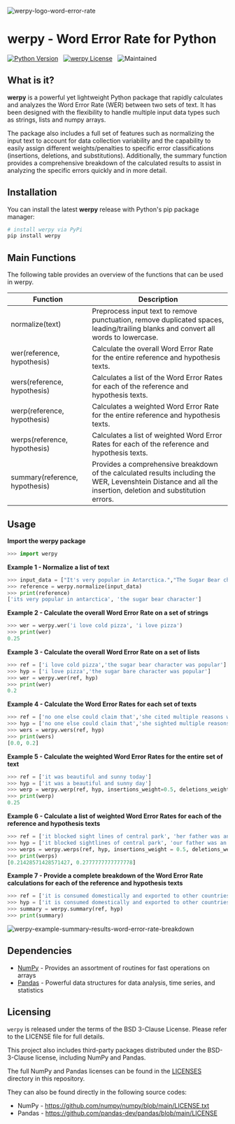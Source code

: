 
![werpy-logo-word-error-rate](https://user-images.githubusercontent.com/52817125/235063664-2f21629c-0fad-46b6-a487-c2b5ef6f80e9.png)
# werpy - Word Error Rate for Python
<!-- badges: start -->
[![Python Version](https://img.shields.io/badge/python-3.8%7C3.9%7C3.10%7C3.11-blue?logo=python&logoColor=ffdd54)](https://www.python.org/downloads/)&nbsp;&nbsp;
[![werpy License](https://img.shields.io/badge/License-BSD_3--Clause-blue.svg)](https://github.com/analyticsinmotion/werpy/blob/main/LICENSE)&nbsp;&nbsp;
![Maintained](https://img.shields.io/badge/Maintained%3F-yes-green.svg)&nbsp;&nbsp;
<!-- badges: end -->

## What is it?
**werpy** is a powerful yet lightweight Python package that rapidly calculates and analyzes the Word Error Rate (WER) between two sets of text. 
It has been designed with the flexibility to handle multiple input data types such as strings, lists and numpy arrays.<br />

The package also includes a full set of features such as normalizing the input text to account for data collection variability and the capability to easily assign different weights/penalties to specific error classifications (insertions, deletions, and substitutions).
Additionally, the summary function provides a comprehensive breakdown of the calculated results to assist in analyzing the specific errors quickly and in more detail.
<br />

## Installation
You can install the latest **werpy** release with Python's pip package manager:

```python
# install werpy via PyPi
pip install werpy
```

## Main Functions
The following table provides an overview of the functions that can be used in werpy.

| Function  | Description | 
| ------------- | ------------- |
| normalize(text)  | Preprocess input text to remove punctuation, remove duplicated spaces, leading/trailing blanks and convert all words to lowercase. |
| wer(reference, hypothesis)  | Calculate the overall Word Error Rate for the entire reference and hypothesis texts. |
| wers(reference, hypothesis)  | Calculates a list of the Word Error Rates for each of the reference and hypothesis texts. |
| werp(reference, hypothesis)  | Calculates a weighted Word Error Rate for the entire reference and hypothesis texts. |
| werps(reference, hypothesis)  | Calculates a list of weighted Word Error Rates for each of the reference and hypothesis texts. |
| summary(reference, hypothesis)  | Provides a comprehensive breakdown of the calculated results including the WER, Levenshtein Distance and all the insertion, deletion and substitution errors. |


## Usage
**Import the werpy package**
```python
>>> import werpy
```

**Example 1 - Normalize a list of text**
```python
>>> input_data = ["It's very popular in Antarctica.","The Sugar Bear character"]
>>> reference = werpy.normalize(input_data)
>>> print(reference)
['its very popular in antarctica', 'the sugar bear character']
```

**Example 2 - Calculate the overall Word Error Rate on a set of strings**
```python
>>> wer = werpy.wer('i love cold pizza', 'i love pizza')
>>> print(wer)
0.25
```

**Example 3 - Calculate the overall Word Error Rate on a set of lists**
```python
>>> ref = ['i love cold pizza','the sugar bear character was popular']
>>> hyp = ['i love pizza','the sugar bare character was popular']
>>> wer = werpy.wer(ref, hyp)
>>> print(wer)
0.2
```

**Example 4 - Calculate the Word Error Rates for each set of texts**
```python
>>> ref = ['no one else could claim that','she cited multiple reasons why']
>>> hyp = ['no one else could claim that','she sighted multiple reasons why']
>>> wers = werpy.wers(ref, hyp)
>>> print(wers)
[0.0, 0.2]
```

**Example 5 - Calculate the weighted Word Error Rates for the entire set of text**
```python
>>> ref = ['it was beautiful and sunny today']
>>> hyp = ['it was a beautiful and sunny day']
>>> werp = werpy.werp(ref, hyp, insertions_weight=0.5, deletions_weight=0.5, substitutions_weight=1)
>>> print(werp)
0.25
```

**Example 6 - Calculate a list of weighted Word Error Rates for each of the reference and hypothesis texts**
```python
>>> ref = ['it blocked sight lines of central park', 'her father was an alderman in the city government']
>>> hyp = ['it blocked sightlines of central park', 'our father was an elder man in the city government']
>>> werps = werpy.werps(ref, hyp, insertions_weight = 0.5, deletions_weight = 0.5, substitutions_weight = 1)
>>> print(werps)
[0.21428571428571427, 0.2777777777777778]
```

**Example 7 - Provide a complete breakdown of the Word Error Rate calculations for each of the reference and hypothesis texts**
```python
>>> ref = ['it is consumed domestically and exported to other countries', 'rufino street in makati right inside the makati central business district', 'its estuary is considered to have abnormally low rates of dissolved oxygen', 'he later cited his first wife anita as the inspiration for the song', 'no one else could claim that']
>>> hyp = ['it is consumed domestically and exported to other countries', 'rofino street in mccauti right inside the macasi central business district', 'its estiary is considered to have a normally low rates of dissolved oxygen', 'he later sighted his first wife anita as the inspiration for the song', 'no one else could claim that']
>>> summary = werpy.summary(ref, hyp)
>>> print(summary)
```
<!-- <img src=".github/assets/images/werpy-example-summary-results-word-error-rate-breakdown.png" width=100% height=100%> -->
<!-- <img src="https://github.com/analyticsinmotion/werpy/blob/main/.github/assets/images/werpy-example-summary-results-word-error-rate-breakdown.png" width=100% height=100%> -->
<!-- ![werpy summary DataFrame](.github/assets/images/werpy-example-summary-results-word-error-rate-breakdown.png)-->

![werpy-example-summary-results-word-error-rate-breakdown](https://user-images.githubusercontent.com/52817125/234950114-7efcce9b-7a76-4413-830f-7deda20cad75.png)



## Dependencies
 - <a href="https://www.numpy.org">NumPy</a> - Provides an assortment of routines for fast operations on arrays
 - <a href="https://pandas.pydata.org/">Pandas</a> - Powerful data structures for data analysis, time series, and statistics

## Licensing

``werpy`` is released under the terms of the BSD 3-Clause License. Please refer to the LICENSE file for full details.

This project also includes third-party packages distributed under the BSD-3-Clause license, including NumPy and Pandas.

The full NumPy and Pandas licenses can be found in the <a href="https://github.com/analyticsinmotion/werpy/tree/main/LICENSES">LICENSES</a> directory in this repository. 

They can also be found directly in the following source codes:

 - NumPy - <a href="https://github.com/numpy/numpy/blob/main/LICENSE.txt">https://github.com/numpy/numpy/blob/main/LICENSE.txt</a>
 - Pandas - <a href="https://github.com/pandas-dev/pandas/blob/main/LICENSE">https://github.com/pandas-dev/pandas/blob/main/LICENSE</a>

